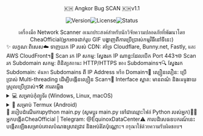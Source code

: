 <div align="center">🇰🇭 Angkor Bug SCAN 🇰🇭v1.1<p><img alt="Version" src="https://www.google.com/search?q=https://img.shields.io/badge/version-v1.1-blue.svg%3FcacheSeconds%3D2592000" /><img alt="License" src="https://www.google.com/search?q=https://img.shields.io/badge/license-MIT-green.svg" /><img alt="Status" src="https://www.google.com/search?q=https://img.shields.io/badge/status-active-brightgreen.svg" /></p>เครื่องมือ Network Scanner อเนกประสงค์สำหรับนักวิจัยความปลอดภัยที่พัฒนาโดย CheaOfficial(អ្នកអាចដាក់រូប GIF បង្ហាញពីការប្រើប្រាស់កម្មវិធីនៅទីនេះ)</div>✨ លក្ខណៈពិសេស☁️ ទាញយក IP របស់ CDN: គាំទ្រ Cloudflare, Bunny.net, Fastly, และ AWS CloudFront។📡 Scan រក IP សកម្ម: ស្វែងរក IP ណាខ្លះដែលបើក Port 443។🌐 Scan រក Subdomain សកម្ម: ពិនិត្យสถานะ HTTP/HTTPS ของ Subdomains។🔍 ស្វែងរក Subdomain: ค้นหา Subdomains ពី IP Address หรือ Domain។🚀 ល្បឿនលឿន: ប្រើប្រាស់ Multi-threading ដើម្បីបង្កើនល្បឿន Scan។🎨 Interface ស្អាត: មានពណ៌ និងเมนูងាយស្រួលប្រើប្រាស់។🛠️ ការតម្លើង<details><summary>💻 សម្រាប់កុំព្យូទ័រ (Windows, Linux, macOS)</summary># Clone the repository
git clone [https://github.com/your-username/angkor-bug-scan.git](https://github.com/your-username/angkor-bug-scan.git)

# ចូលទៅកាន់ Folder
cd angkor-bug-scan

# តម្លើង Libraries
pip install -r requirements.txt
</details><details><summary>📱 សម្រាប់ Termux (Android)</summary># Update & install dependencies
pkg update && pkg upgrade -y
pkg install git python -y

# Clone the repository
git clone [https://github.com/your-username/angkor-bug-scan.git](https://github.com/your-username/angkor-bug-scan.git)

# ចូលទៅកាន់ Folder
cd angkor-bug-scan

# តម្លើង Libraries
pip install -r requirements.txt
</details>🚀 របៀបដំណើរការpython main.py
(សូមប្តូរ main.py ទៅជាឈ្មោះไฟล์ Python របស់អ្នក)👨‍💻 អ្នកបង្កើតCheaOfficial | Telegram: @EquinoxDataCenter⚠️ ការបដិសេធឧបករណ៍នេះបង្កើតឡើងសម្រាប់គោលបំណងស្រាវជ្រាវ និងអប់រំតែប៉ុណ្ណោះ។ กรุณาใช้ด้วยความรับผิดชอบ។